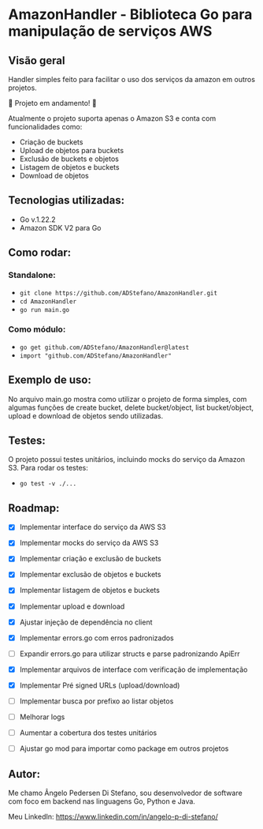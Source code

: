 # AmazonHandler - Biblioteca Go para manipulação de serviços AWS

## Visão geral

Handler simples feito para facilitar o uso dos serviços da amazon em outros projetos. 

🚧 Projeto em andamento! 🚧

Atualmente o projeto suporta apenas o Amazon S3 e conta com funcionalidades como:
- Criação de buckets
- Upload de objetos para buckets
- Exclusão de buckets e objetos
- Listagem de objetos e buckets
- Download de objetos

## Tecnologias utilizadas:
- Go v.1.22.2
- Amazon SDK V2 para Go

## Como rodar:

### Standalone:
- ``` git clone https://github.com/ADStefano/AmazonHandler.git ```
- ``` cd AmazonHandler ```
- ``` go run main.go ```

### Como módulo:
- ``` go get github.com/ADStefano/AmazonHandler@latest ```
- ``` import "github.com/ADStefano/AmazonHandler" ```

## Exemplo de uso:
No arquivo main.go mostra como utilizar o projeto de forma simples, com algumas funções de create bucket, delete bucket/object, list bucket/object, upload e download de objetos sendo utilizadas.

## Testes:
O projeto possui testes unitários, incluindo mocks do serviço da Amazon S3.
Para rodar os testes:
- ``` go test -v ./... ```

## Roadmap:
- [x] Implementar interface do serviço da AWS S3

- [x] Implementar mocks do serviço da AWS S3

- [x] Implementar criação e exclusão de buckets

- [x] Implementar exclusão de objetos e buckets

- [x] Implementar listagem de objetos e buckets

- [x] Implementar upload e download

- [x] Ajustar injeção de dependência no client

- [x]  Implementar errors.go com erros padronizados

- [ ]  Expandir errors.go para utilizar structs e parse padronizando ApiErr

- [x]  Implementar arquivos de interface com verificação de implementação

- [x] Implementar Pré signed URLs (upload/download)

- [ ] Implementar busca por prefixo ao listar objetos 

- [ ] Melhorar logs

- [ ] Aumentar a cobertura dos testes unitários

- [ ] Ajustar go mod para importar como package em outros projetos

## Autor:
Me chamo Ângelo Pedersen Di Stefano, sou desenvolvedor de software com foco em backend nas linguagens Go, Python e Java.

Meu LinkedIn: https://www.linkedin.com/in/angelo-p-di-stefano/
